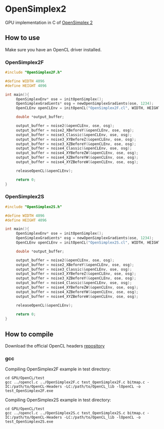 # OpenSimplex2
GPU implementation in C of [OpenSimplex 2](https://github.com/KdotJPG/OpenSimplex2)

## How to use
Make sure you have an OpenCL driver installed.
### OpenSimplex2F
```c
#include "OpenSimplex2F.h"

#define WIDTH 4096
#define HEIGHT 4096

int main(){
     OpenSimplexEnv* ose = initOpenSimplex();
     OpenSimplexGradients* osg = newOpenSimplexGradients(ose, 1234);
     OpenCLEnv openCLEnv = initOpenCL("OpenSimplex2F.cl", WIDTH, HEIGHT);

     double *output_buffer;

     output_buffer = noise2(&openCLEnv, ose, osg);
     output_buffer = noise2_XBeforeY(&openCLEnv, ose, osg);
     output_buffer = noise3_Classic(&openCLEnv, ose, osg);
     output_buffer = noise3_XYBeforeZ(&openCLEnv, ose, osg);
     output_buffer = noise3_XZBeforeY(&openCLEnv, ose, osg);
     output_buffer = noise4_Classic(&openCLEnv, ose, osg);
     output_buffer = noise4_XYBeforeZW(&openCLEnv, ose, osg);
     output_buffer = noise4_XZBeforeYW(&openCLEnv, ose, osg);
     output_buffer = noise4_XYZBeforeW(&openCLEnv, ose, osg);

     releaseOpenCL(&openCLEnv);

     return 0;
}
```
### OpenSimplex2S
```c
#include "OpenSimplex2S.h"

#define WIDTH 4096
#define HEIGHT 4096

int main(){
     OpenSimplexEnv* ose = initOpenSimplex();
     OpenSimplexGradients* osg = newOpenSimplexGradients(ose, 1234);
     OpenCLEnv openCLEnv = initOpenCL("OpenSimplex2S.cl", WIDTH, HEIGHT);

     double *output_buffer;

     output_buffer = noise2(&openCLEnv, ose, osg);
     output_buffer = noise2_XBeforeY(&openCLEnv, ose, osg);
     output_buffer = noise3_Classic(&openCLEnv, ose, osg);
     output_buffer = noise3_XYBeforeZ(&openCLEnv, ose, osg);
     output_buffer = noise3_XZBeforeY(&openCLEnv, ose, osg);
     output_buffer = noise4_Classic(&openCLEnv, ose, osg);
     output_buffer = noise4_XYBeforeZW(&openCLEnv, ose, osg);
     output_buffer = noise4_XZBeforeYW(&openCLEnv, ose, osg);
     output_buffer = noise4_XYZBeforeW(&openCLEnv, ose, osg);

     releaseOpenCL(&openCLEnv);
     
     return 0;
}
```

## How to compile
Download the official OpenCL headers [repository](https://github.com/KhronosGroup/OpenCL-Headers)
### gcc
Compiling OpenSimplex2F example in test directory:
```shell
cd GPU/OpenCL/test
gcc ../opencl.c ../OpenSimplex2F.c test_OpenSimplex2F.c bitmap.c -IC:/path/to/OpenCL-Headers -LC:/path/to/OpenCL_lib -lOpenCL -o test_OpenSimplex2F.exe
```
Compiling OpenSimplex2S example in test directory:
```shell
cd GPU/OpenCL/test
gcc ../opencl.c ../OpenSimplex2S.c test_OpenSimplex2S.c bitmap.c -IC:/path/to/OpenCL-Headers -LC:/path/to/OpenCL_lib -lOpenCL -o test_OpenSimplex2S.exe
```